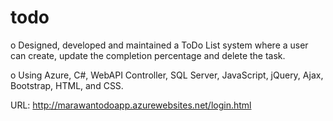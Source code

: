 # todo
o	Designed, developed and maintained a ToDo List system where a user can create, update the completion percentage and delete the task.

o	Using Azure, C#, WebAPI Controller, SQL Server, JavaScript, jQuery, Ajax, Bootstrap, HTML, and CSS.

URL: http://marawantodoapp.azurewebsites.net/login.html
